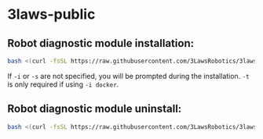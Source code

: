 # 3laws-public

## Robot diagnostic module installation:
```bash
bash <(curl -fsSL https://raw.githubusercontent.com/3LawsRobotics/3laws-public/master/rdm/install.sh) [-h (help)] [-i package|docker (install mode)] [-s auto|manual (start mode)] [-t <DOCKER_TOKEN> (docker api token)] <COMPANY_ID>
```
If `-i` or `-s` are not specified, you will be prompted during the installation. `-t` is only required if using `-i docker`.

## Robot diagnostic module uninstall:
```bash
bash <(curl -fsSL https://raw.githubusercontent.com/3LawsRobotics/3laws-public/master/rdm/uninstall.sh)
```

